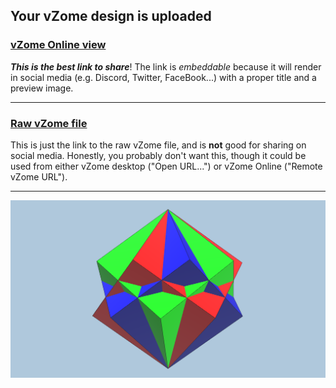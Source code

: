 ## Your vZome design is uploaded

### [vZome Online view][embed]

***This is the best link to share***!  The link is *embeddable* because it will render in social media (e.g. Discord, Twitter, FaceBook...) with a proper title and a preview image.

---

### [Raw vZome file][raw]

This is just the link to the raw vZome file, and is **not** good for
sharing on social media.
Honestly, you probably don't want this, though it could be used from either
vZome desktop ("Open URL...") or vZome Online ("Remote vZome URL").

---

![Image](<TripleCornerRotatedCubeInPolygon36-true-ortho.png>)


[embed]: <https://vzome.com/app/embed.py?url=https://raw.githubusercontent.com/david-hall/vzome-sharing/main/2021/07/07/22-33-39-TripleCornerRotatedCubeInPolygon36-true-ortho/TripleCornerRotatedCubeInPolygon36-true-ortho.vZome>
[raw]: <https://raw.githubusercontent.com/david-hall/vzome-sharing/main/2021/07/07/22-33-39-TripleCornerRotatedCubeInPolygon36-true-ortho/TripleCornerRotatedCubeInPolygon36-true-ortho.vZome>
